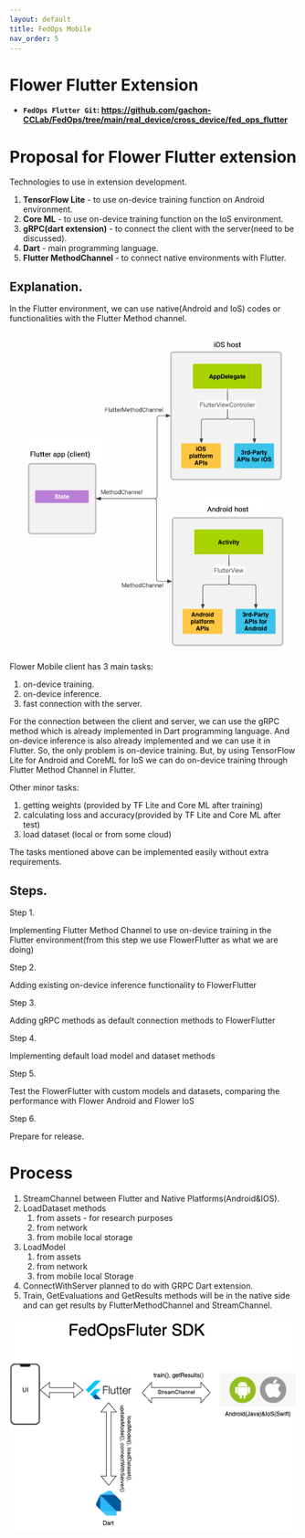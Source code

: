 ```yaml
---
layout: default
title: FedOps Mobile
nav_order: 5
---
```


# Flower Flutter Extension
- **`FedOps Flutter Git`: https://github.com/gachon-CCLab/FedOps/tree/main/real_device/cross_device/fed_ops_flutter**

# Proposal for Flower Flutter extension

Technologies to use in extension development.

1. **TensorFlow Lite** - to use on-device training function on Android environment.
2. **Core ML** - to use on-device training function on the IoS environment.
3. **gRPC(dart extension)** - to connect the client with the server(need to be discussed).
4. **Dart** - main programming language.
5. **Flutter MethodChannel** - to connect native environments with Flutter.

## Explanation.

In the Flutter environment, we can use native(Android and IoS) codes or functionalities with the Flutter Method channel. 

 

![Flutter App](./img/Flutter_App.png)


Flower Mobile client has 3 main tasks:

1. on-device training.
2. on-device inference.
3. fast connection with the server.

For the connection between the client and server, we can use the gRPC method which is already implemented in Dart programming language. And on-device inference is also already implemented and we can use it in Flutter. So, the only problem is on-device training. But, by using TensorFlow Lite for Android and CoreML for IoS we can do on-device training through Flutter Method Channel in Flutter.

Other minor tasks:

1. getting weights (provided by TF Lite and Core ML after training)
2. calculating loss and accuracy(provided by TF Lite and Core ML after test)
3. load dataset (local or from some cloud)

The tasks mentioned above can be implemented easily without extra requirements.

## Steps.

Step 1.

Implementing Flutter Method Channel to use on-device training in the Flutter environment(from this step we use FlowerFlutter as what we are doing)

Step 2. 

Adding existing on-device inference functionality to FlowerFlutter 

Step 3.

Adding gRPC methods as default connection methods to FlowerFlutter

Step 4.

Implementing default load model and dataset methods 

Step 5.

Test the FlowerFlutter with custom models and datasets, comparing the performance with Flower Android and Flower IoS

Step 6. 

Prepare for release. 

# Process

1. StreamChannel between Flutter and Native Platforms(Android&IOS).
2. LoadDataset methods 
    1. from assets - for research purposes
    2. from network
    3. from mobile local storage
3. LoadModel
    1. from assets
    2. from network
    3. from mobile local Storage
4. ConnectWithServer planned to do with GRPC Dart extension.
5. Train, GetEvaluations and GetResults methods will be in the native side and can get results by FlutterMethodChannel and StreamChannel. 
    
![FedOps Flutter SDK](./img/FedOps_Fluter_SDK.png)
